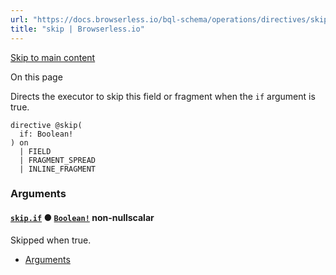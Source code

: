 ```yaml
---
url: "https://docs.browserless.io/bql-schema/operations/directives/skip"
title: "skip | Browserless.io"
---
```


[Skip to main content](https://docs.browserless.io/bql-schema/operations/directives/skip#__docusaurus_skipToContent_fallback)

On this page

Directs the executor to skip this field or fragment when the `if` argument is true.

```codeBlockLines_p187
directive @skip(
  if: Boolean!
) on
  | FIELD
  | FRAGMENT_SPREAD
  | INLINE_FRAGMENT

```

### Arguments [​](https://docs.browserless.io/bql-schema/operations/directives/skip\#arguments "Direct link to Arguments")

#### [`skip.if`](https://docs.browserless.io/bql-schema/operations/directives/skip\#) ● [`Boolean!`](https://docs.browserless.io/bql-schema/types/scalars/boolean) non-nullscalar [​](https://docs.browserless.io/bql-schema/operations/directives/skip\#skipifboolean-- "Direct link to skipifboolean--")

Skipped when true.

- [Arguments](https://docs.browserless.io/bql-schema/operations/directives/skip#arguments)